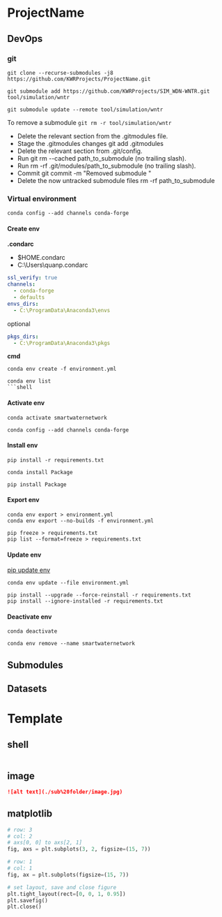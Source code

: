 # ProjectName

## DevOps
### git

```shell
git clone --recurse-submodules -j8 https://github.com/KWRProjects/ProjectName.git

git submodule add https://github.com/KWRProjects/SIM_WDN-WNTR.git tool/simulation/wntr

git submodule update --remote tool/simulation/wntr
```

To remove a submodule `git rm -r tool/simulation/wntr`

- Delete the relevant section from the .gitmodules file.
- Stage the .gitmodules changes git add .gitmodules
- Delete the relevant section from .git/config.
- Run git rm --cached path_to_submodule (no trailing slash).
- Run rm -rf .git/modules/path_to_submodule (no trailing slash).
- Commit git commit -m "Removed submodule <name>"
- Delete the now untracked submodule files rm -rf path_to_submodule

### Virtual environment

```shell
conda config --add channels conda-forge
```
#### Create env

**.condarc**
* $HOME\.condarc
* C:\Users\quanp\.condarc

```yaml
ssl_verify: true
channels:
  - conda-forge
  - defaults
envs_dirs:
  - C:\ProgramData\Anaconda3\envs
```

optional

```yaml
pkgs_dirs:
  - C:\ProgramData\Anaconda3\pkgs
```

**cmd**

```shell
conda env create -f environment.yml

conda env list
```shell
```

#### Activate env

```shell
conda activate smartwaternetwork

conda config --add channels conda-forge
```

#### Install env

```shell
pip install -r requirements.txt

conda install Package

pip install Package
```

#### Export env

```shell
conda env export > environment.yml
conda env export --no-builds -f environment.yml

pip freeze > requirements.txt
pip list --format=freeze > requirements.txt
```

#### Update env

[pip update env](https://stackoverflow.com/questions/24764549/upgrade-python-packages-from-requirements-txt-using-pip-command)

```shell
conda env update --file environment.yml

pip install --upgrade --force-reinstall -r requirements.txt
pip install --ignore-installed -r requirements.txt
```

#### Deactivate env

```shell
conda deactivate

conda env remove --name smartwaternetwork
```

## Submodules

## Datasets

# Template

## shell

```shell

```

## image

```markdown
![alt text](./sub%20folder/image.jpg)
```

## matplotlib

```python
# row: 3
# col: 2
# axs[0, 0] to axs[2, 1]
fig, axs = plt.subplots(3, 2, figsize=(15, 7))

# row: 1
# col: 1
fig, ax = plt.subplots(figsize=(15, 7))

# set layout, save and close figure
plt.tight_layout(rect=[0, 0, 1, 0.95])
plt.savefig()
plt.close()
```
